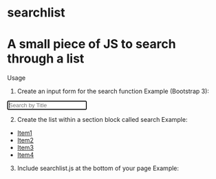 searchlist
==================================================
A small piece of JS to search through a list
==================================================

Usage

1. Create an input form for the search function
Example (Bootstrap 3):
<nav>
<form role="search" class="navbar-form">
    <div class="form-group has-feedback">
        <input type="text" autofocus placeholder="Search by Title" class="form-control">
        <div data-toggle="navbar-search-dismiss" class="fa fa-times form-control-feedback"></div>
    </div>
</form>
</nav>

2. Create the list within a section block called search
Example:
  <section class="search">
    <div class="panel widget">
      <ul class="list-group">
        <li class="list-group-item"><a href="/1/">Item1</a></li>
          <li class="list-group-item"><a href="/2/">Item2</a></li>
          <li class="list-group-item"><a href="/3/">Item3</a></li>
          <li class="list-group-item"><a href="/4/">Item4</a></li>
      </ul>
    </div>
  </section>

3. Include searchlist.js at the bottom of your page
Example:
  <script src="app/js/searchlist.js"></script>

